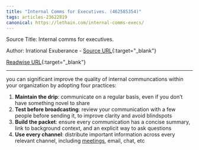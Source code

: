```yaml
---
title: "Internal Comms for Executives. (462585354)"
tags: articles-23622819
canonical: https://lethain.com/internal-comms-execs/
---
```


Source Title: Internal comms for executives.

Author: Irrational Exuberance - [Source URL](https://lethain.com/internal-comms-execs/){:target="_blank"}

[Readwise URL](https://readwise.io/open/462585354){:target="_blank"}

---

you can significant improve the quality of internal communcations within your organization by adopting four practices:

1.  **Maintain the drip**: communicate on a regular basis, even if you don’t have something novel to share
2.  **Test before broadcasting**: review your communication with a few people before sending it, to improve clarity and avoid blindspots
3.  **Build the packet**: ensure every communication has a concise summary, link to background context, and an explicit way to ask questions
4.  **Use every channel**: distribute important information across every relevant channel, including [meetings](https://lethain.com/eng-org-meetings/), email, chat, etc
